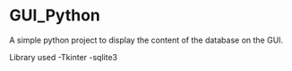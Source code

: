 # GUI_Python

A simple python project to display the content of the database on the GUI.

Library used
  -Tkinter
  -sqlite3
